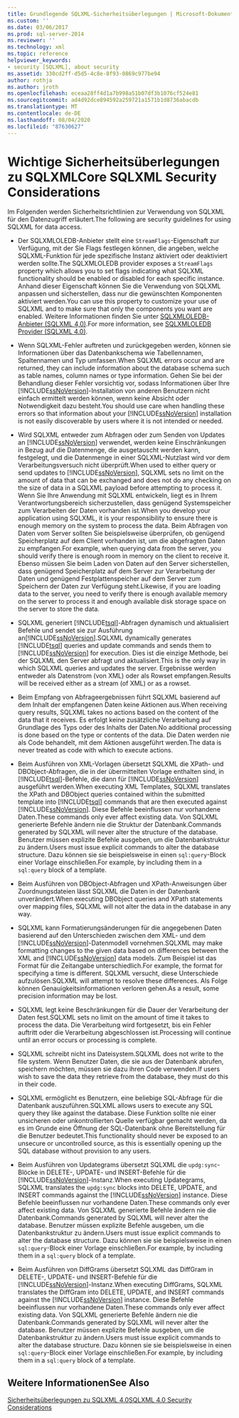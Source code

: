 ```yaml
---
title: Grundlegende SQLXML-Sicherheitsüberlegungen | Microsoft-Dokumentation
ms.custom: ''
ms.date: 03/06/2017
ms.prod: sql-server-2014
ms.reviewer: ''
ms.technology: xml
ms.topic: reference
helpviewer_keywords:
- security [SQLXML], about security
ms.assetid: 330cd2ff-d5d5-4c8e-8f93-0869c977be94
author: rothja
ms.author: jroth
ms.openlocfilehash: eceaa28ff4d1a7b998a51b07df3b1076cf524e81
ms.sourcegitcommit: ad4d92dce894592a259721a1571b1d8736abacdb
ms.translationtype: MT
ms.contentlocale: de-DE
ms.lasthandoff: 08/04/2020
ms.locfileid: "87630627"
---
```

# <a name="core-sqlxml-security-considerations"></a><span data-ttu-id="8b585-102">Wichtige Sicherheitsüberlegungen zu SQLXML</span><span class="sxs-lookup"><span data-stu-id="8b585-102">Core SQLXML Security Considerations</span></span>
  <span data-ttu-id="8b585-103">Im Folgenden werden Sicherheitsrichtlinien zur Verwendung von SQLXML für den Datenzugriff erläutert.</span><span class="sxs-lookup"><span data-stu-id="8b585-103">The following are security guidelines for using SQLXML for data access.</span></span>  
  
-   <span data-ttu-id="8b585-104">Der SQLXMLOLEDB-Anbieter stellt eine `StreamFlags`-Eigenschaft zur Verfügung, mit der Sie Flags festlegen können, die angeben, welche SQLXML-Funktion für jede spezifische Instanz aktiviert oder deaktiviert werden sollte.</span><span class="sxs-lookup"><span data-stu-id="8b585-104">The SQLXMLOLEDB provider exposes a `StreamFlags` property which allows you to set flags indicating what SQLXML functionality should be enabled or disabled for each specific instance.</span></span> <span data-ttu-id="8b585-105">Anhand dieser Eigenschaft können Sie die Verwendung von SQLXML anpassen und sicherstellen, dass nur die gewünschten Komponenten aktiviert werden.</span><span class="sxs-lookup"><span data-stu-id="8b585-105">You can use this property to customize your use of SQLXML and to make sure that only the components you want are enabled.</span></span> <span data-ttu-id="8b585-106">Weitere Informationen finden Sie unter [SQLXMLOLEDB-Anbieter &#40;SQLXML 4,0&#41;](../../../database-engine/dev-guide/sqlxmloledb-provider-sqlxml-4-0.md).</span><span class="sxs-lookup"><span data-stu-id="8b585-106">For more information, see [SQLXMLOLEDB Provider &#40;SQLXML 4.0&#41;](../../../database-engine/dev-guide/sqlxmloledb-provider-sqlxml-4-0.md).</span></span>  
  
-   <span data-ttu-id="8b585-107">Wenn SQLXML-Fehler auftreten und zurückgegeben werden, können sie Informationen über das Datenbankschema wie Tabellennamen, Spaltennamen und Typ umfassen.</span><span class="sxs-lookup"><span data-stu-id="8b585-107">When SQLXML errors occur and are returned, they can include information about the database schema such as table names, column names or type information.</span></span> <span data-ttu-id="8b585-108">Gehen Sie bei der Behandlung dieser Fehler vorsichtig vor, sodass Informationen über Ihre [!INCLUDE[ssNoVersion](../../../includes/ssnoversion-md.md)]-Installation von anderen Benutzern nicht einfach ermittelt werden können, wenn keine Absicht oder Notwendigkeit dazu besteht.</span><span class="sxs-lookup"><span data-stu-id="8b585-108">You should use care when handling these errors so that information about your [!INCLUDE[ssNoVersion](../../../includes/ssnoversion-md.md)] installation is not easily discoverable by users where it is not intended or needed.</span></span>  
  
-   <span data-ttu-id="8b585-109">Wird SQLXML entweder zum Abfragen oder zum Senden von Updates an [!INCLUDE[ssNoVersion](../../../includes/ssnoversion-md.md)] verwendet, werden keine Einschränkungen in Bezug auf die Datenmenge, die ausgetauscht werden kann, festgelegt, und die Datenmenge in einer SQLXML-Nutzlast wird vor dem Verarbeitungsversuch nicht überprüft.</span><span class="sxs-lookup"><span data-stu-id="8b585-109">When used to either query or send updates to [!INCLUDE[ssNoVersion](../../../includes/ssnoversion-md.md)], SQLXML sets no limit on the amount of data that can be exchanged and does not do any checking on the size of data in a SQLXML payload before attempting to process it.</span></span> <span data-ttu-id="8b585-110">Wenn Sie Ihre Anwendung mit SQLXML entwickeln, liegt es in Ihrem Verantwortungsbereich sicherzustellen, dass genügend Systemspeicher zum Verarbeiten der Daten vorhanden ist.</span><span class="sxs-lookup"><span data-stu-id="8b585-110">When you develop your application using SQLXML, it is your responsibility to ensure there is enough memory on the system to process the data.</span></span> <span data-ttu-id="8b585-111">Beim Abfragen von Daten vom Server sollten Sie beispielsweise überprüfen, ob genügend Speicherplatz auf dem Client vorhanden ist, um die abgefragten Daten zu empfangen.</span><span class="sxs-lookup"><span data-stu-id="8b585-111">For example, when querying data from the server, you should verify there is enough room in memory on the client to receive it.</span></span> <span data-ttu-id="8b585-112">Ebenso müssen Sie beim Laden von Daten auf den Server sicherstellen, dass genügend Speicherplatz auf dem Server zur Verarbeitung der Daten und genügend Festplattenspeicher auf dem Server zum Speichern der Daten zur Verfügung steht.</span><span class="sxs-lookup"><span data-stu-id="8b585-112">Likewise, if you are loading data to the server, you need to verify there is enough available memory on the server to process it and enough available disk storage space on the server to store the data.</span></span>  
  
-   <span data-ttu-id="8b585-113">SQLXML generiert [!INCLUDE[tsql](../../../includes/tsql-md.md)]-Abfragen dynamisch und aktualisiert Befehle und sendet sie zur Ausführung an[!INCLUDE[ssNoVersion](../../../includes/ssnoversion-md.md)].</span><span class="sxs-lookup"><span data-stu-id="8b585-113">SQLXML dynamically generates [!INCLUDE[tsql](../../../includes/tsql-md.md)] queries and update commands and sends them to [!INCLUDE[ssNoVersion](../../../includes/ssnoversion-md.md)] for execution.</span></span> <span data-ttu-id="8b585-114">Dies ist die einzige Methode, bei der SQLXML den Server abfragt und aktualisiert.</span><span class="sxs-lookup"><span data-stu-id="8b585-114">This is the only way in which SQLXML queries and updates the server.</span></span> <span data-ttu-id="8b585-115">Ergebnisse werden entweder als Datenstrom (von XML) oder als Rowset empfangen.</span><span class="sxs-lookup"><span data-stu-id="8b585-115">Results will be received either as a stream (of XML) or as a rowset.</span></span>  
  
-   <span data-ttu-id="8b585-116">Beim Empfang von Abfrageergebnissen führt SQLXML basierend auf dem Inhalt der empfangenen Daten keine Aktionen aus.</span><span class="sxs-lookup"><span data-stu-id="8b585-116">When receiving query results, SQLXML takes no actions based on the content of the data that it receives.</span></span> <span data-ttu-id="8b585-117">Es erfolgt keine zusätzliche Verarbeitung auf Grundlage des Typs oder des Inhalts der Daten.</span><span class="sxs-lookup"><span data-stu-id="8b585-117">No additional processing is done based on the type or contents of the data.</span></span> <span data-ttu-id="8b585-118">Die Daten werden nie als Code behandelt, mit dem Aktionen ausgeführt werden.</span><span class="sxs-lookup"><span data-stu-id="8b585-118">The data is never treated as code with which to execute actions.</span></span>  
  
-   <span data-ttu-id="8b585-119">Beim Ausführen von XML-Vorlagen übersetzt SQLXML die XPath- und DBObject-Abfragen, die in der übermittelten Vorlage enthalten sind, in [!INCLUDE[tsql](../../../includes/tsql-md.md)]-Befehle, die dann für [!INCLUDE[ssNoVersion](../../../includes/ssnoversion-md.md)] ausgeführt werden.</span><span class="sxs-lookup"><span data-stu-id="8b585-119">When executing XML Templates, SQLXML translates the XPath and DBObject queries contained within the submitted template into [!INCLUDE[tsql](../../../includes/tsql-md.md)] commands that are then executed against [!INCLUDE[ssNoVersion](../../../includes/ssnoversion-md.md)].</span></span> <span data-ttu-id="8b585-120">Diese Befehle beeinflussen nur vorhandene Daten.</span><span class="sxs-lookup"><span data-stu-id="8b585-120">These commands only ever affect existing data.</span></span> <span data-ttu-id="8b585-121">Von SQLXML generierte Befehle ändern nie die Struktur der Datenbank.</span><span class="sxs-lookup"><span data-stu-id="8b585-121">Commands generated by SQLXML will never alter the structure of the database.</span></span> <span data-ttu-id="8b585-122">Benutzer müssen explizite Befehle ausgeben, um die Datenbankstruktur zu ändern.</span><span class="sxs-lookup"><span data-stu-id="8b585-122">Users must issue explicit commands to alter the database structure.</span></span> <span data-ttu-id="8b585-123">Dazu können sie sie beispielsweise in einen `sql:query`-Block einer Vorlage einschließen.</span><span class="sxs-lookup"><span data-stu-id="8b585-123">For example, by including them in a `sql:query` block of a template.</span></span>  
  
-   <span data-ttu-id="8b585-124">Beim Ausführen von DBObject-Abfragen und XPath-Anweisungen über Zuordnungsdateien lässt SQLXML die Daten in der Datenbank unverändert.</span><span class="sxs-lookup"><span data-stu-id="8b585-124">When executing DBObject queries and XPath statements over mapping files, SQLXML will not alter the data in the database in any way.</span></span>  
  
-   <span data-ttu-id="8b585-125">SQLXML kann Formatierungsänderungen für die angegebenen Daten basierend auf den Unterschieden zwischen dem XML- und dem [!INCLUDE[ssNoVersion](../../../includes/ssnoversion-md.md)]-Datenmodell vornehmen.</span><span class="sxs-lookup"><span data-stu-id="8b585-125">SQLXML may make formatting changes to the given data based on differences between the XML and [!INCLUDE[ssNoVersion](../../../includes/ssnoversion-md.md)] data models.</span></span> <span data-ttu-id="8b585-126">Zum Beispiel ist das Format für die Zeitangabe unterschiedlich.</span><span class="sxs-lookup"><span data-stu-id="8b585-126">For example, the format for specifying a time is different.</span></span> <span data-ttu-id="8b585-127">SQLXML versucht, diese Unterschiede aufzulösen.</span><span class="sxs-lookup"><span data-stu-id="8b585-127">SQLXML will attempt to resolve these differences.</span></span> <span data-ttu-id="8b585-128">Als Folge können Genauigkeitsinformationen verloren gehen.</span><span class="sxs-lookup"><span data-stu-id="8b585-128">As a result, some precision information may be lost.</span></span>  
  
-   <span data-ttu-id="8b585-129">SQLXML legt keine Beschränkungen für die Dauer der Verarbeitung der Daten fest.</span><span class="sxs-lookup"><span data-stu-id="8b585-129">SQLXML sets no limit on the amount of time it takes to process the data.</span></span> <span data-ttu-id="8b585-130">Die Verarbeitung wird fortgesetzt, bis ein Fehler auftritt oder die Verarbeitung abgeschlossen ist.</span><span class="sxs-lookup"><span data-stu-id="8b585-130">Processing will continue until an error occurs or processing is complete.</span></span>  
  
-   <span data-ttu-id="8b585-131">SQLXML schreibt nicht ins Dateisystem.</span><span class="sxs-lookup"><span data-stu-id="8b585-131">SQLXML does not write to the file system.</span></span> <span data-ttu-id="8b585-132">Wenn Benutzer Daten, die sie aus der Datenbank abrufen, speichern möchten, müssen sie dazu ihren Code verwenden.</span><span class="sxs-lookup"><span data-stu-id="8b585-132">If users wish to save the data they retrieve from the database, they must do this in their code.</span></span>  
  
-   <span data-ttu-id="8b585-133">SQLXML ermöglicht es Benutzern, eine beliebige SQL-Abfrage für die Datenbank auszuführen.</span><span class="sxs-lookup"><span data-stu-id="8b585-133">SQLXML allows users to execute any SQL query they like against the database.</span></span> <span data-ttu-id="8b585-134">Diese Funktion sollte nie einer unsicheren oder unkontrollierten Quelle verfügbar gemacht werden, da es im Grunde eine Öffnung der SQL-Datenbank ohne Bereitstellung für die Benutzer bedeutet.</span><span class="sxs-lookup"><span data-stu-id="8b585-134">This functionality should never be exposed to an unsecure or uncontrolled source, as this is essentially opening up the SQL database without provision to any users.</span></span>  
  
-   <span data-ttu-id="8b585-135">Beim Ausführen von Updategrams übersetzt SQLXML die `updg:sync`-Blöcke in DELETE-, UPDATE- und INSERT-Befehle für die [!INCLUDE[ssNoVersion](../../../includes/ssnoversion-md.md)]-Instanz.</span><span class="sxs-lookup"><span data-stu-id="8b585-135">When executing Updategrams, SQLXML translates the `updg:sync` blocks into DELETE, UPDATE, and INSERT commands against the [!INCLUDE[ssNoVersion](../../../includes/ssnoversion-md.md)] instance.</span></span> <span data-ttu-id="8b585-136">Diese Befehle beeinflussen nur vorhandene Daten.</span><span class="sxs-lookup"><span data-stu-id="8b585-136">These commands only ever affect existing data.</span></span> <span data-ttu-id="8b585-137">Von SQLXML generierte Befehle ändern nie die Datenbank.</span><span class="sxs-lookup"><span data-stu-id="8b585-137">Commands generated by SQLXML will never alter the database.</span></span> <span data-ttu-id="8b585-138">Benutzer müssen explizite Befehle ausgeben, um die Datenbankstruktur zu ändern.</span><span class="sxs-lookup"><span data-stu-id="8b585-138">Users must issue explicit commands to alter the database structure.</span></span> <span data-ttu-id="8b585-139">Dazu können sie sie beispielsweise in einen `sql:query`-Block einer Vorlage einschließen.</span><span class="sxs-lookup"><span data-stu-id="8b585-139">For example, by including them in a `sql:query` block of a template.</span></span>  
  
-   <span data-ttu-id="8b585-140">Beim Ausführen von DiffGrams übersetzt SQLXML das DiffGram in DELETE-, UPDATE- und INSERT-Befehle für die [!INCLUDE[ssNoVersion](../../../includes/ssnoversion-md.md)]-Instanz.</span><span class="sxs-lookup"><span data-stu-id="8b585-140">When executing DiffGrams, SQLXML translates the DiffGram into DELETE, UPDATE, and INSERT commands against the [!INCLUDE[ssNoVersion](../../../includes/ssnoversion-md.md)] instance.</span></span> <span data-ttu-id="8b585-141">Diese Befehle beeinflussen nur vorhandene Daten.</span><span class="sxs-lookup"><span data-stu-id="8b585-141">These commands only ever affect existing data.</span></span> <span data-ttu-id="8b585-142">Von SQLXML generierte Befehle ändern nie die Datenbank.</span><span class="sxs-lookup"><span data-stu-id="8b585-142">Commands generated by SQLXML will never alter the database.</span></span> <span data-ttu-id="8b585-143">Benutzer müssen explizite Befehle ausgeben, um die Datenbankstruktur zu ändern.</span><span class="sxs-lookup"><span data-stu-id="8b585-143">Users must issue explicit commands to alter the database structure.</span></span> <span data-ttu-id="8b585-144">Dazu können sie sie beispielsweise in einen `sql:query`-Block einer Vorlage einschließen.</span><span class="sxs-lookup"><span data-stu-id="8b585-144">For example, by including them in a `sql:query` block of a template.</span></span>  
  
## <a name="see-also"></a><span data-ttu-id="8b585-145">Weitere Informationen</span><span class="sxs-lookup"><span data-stu-id="8b585-145">See Also</span></span>  
 [<span data-ttu-id="8b585-146">Sicherheitsüberlegungen zu SQLXML 4.0</span><span class="sxs-lookup"><span data-stu-id="8b585-146">SQLXML 4.0 Security Considerations</span></span>](sqlxml-4-0-security-considerations.md)  
  
  
